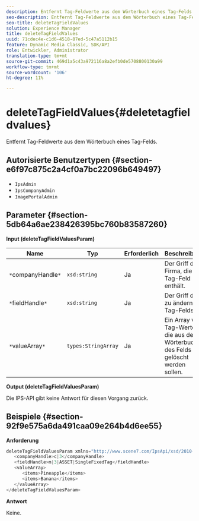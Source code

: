 ```yaml
---
description: Entfernt Tag-Feldwerte aus dem Wörterbuch eines Tag-Felds.
seo-description: Entfernt Tag-Feldwerte aus dem Wörterbuch eines Tag-Felds.
seo-title: deleteTagFieldValues
solution: Experience Manager
title: deleteTagFieldValues
uuid: 71cdec4e-c1d6-4518-87ed-5c47a5112b15
feature: Dynamic Media Classic, SDK/API
role: Entwickler, Administrator
translation-type: tm+mt
source-git-commit: 469d1a5c43a972116a8a2efb0de5708800130a99
workflow-type: tm+mt
source-wordcount: '106'
ht-degree: 11%

---
```



# deleteTagFieldValues{#deletetagfieldvalues}

Entfernt Tag-Feldwerte aus dem Wörterbuch eines Tag-Felds.

## Autorisierte Benutzertypen {#section-e6f97c875c2a4cf0a7bc22096b649497}

* `IpsAdmin`
* `IpsCompanyAdmin`
* `ImagePortalAdmin`

## Parameter {#section-5db64a6ae238426395bc760b83587260}

**Input (deleteTagFieldValuesParam)**

| Name | Typ | Erforderlich | Beschreibung |
|---|---|---|---|
| `*`companyHandle`*` | `xsd:string` | Ja | Der Griff der Firma, die das Tag-Feld enthält. |
| `*`fieldHandle`*` | `xsd:string` | Ja | Der Griff des zu ändernden Tag-Felds. |
| `*`valueArray`*` | `types:StringArray` | Ja | Ein Array von Tag-Werten, die aus dem Wörterbuch des Felds gelöscht werden sollen. |

**Output (deleteTagFieldValuesParam)**

Die IPS-API gibt keine Antwort für diesen Vorgang zurück.

## Beispiele {#section-92f9e575a6da491caa09e264b4d6ee55}

**Anforderung**

```java
deleteTagFieldValuesParam xmlns="http://www.scene7.com/IpsApi/xsd/2010-01-31">
   <companyHandle>c|3</companyHandle>
   <fieldHandle>m|3|ASSET|SingleFixedTag</fieldHandle>
   <valueArray>
      <items>Pineapple</items>
      <items>Banana</items>
   </valueArray>
</deleteTagFieldValuesParam>
```

**Antwort**

Keine.
